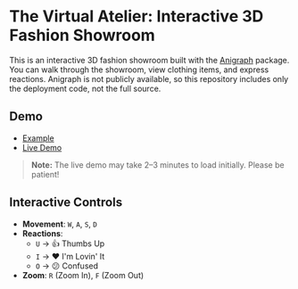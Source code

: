 # The Virtual Atelier: Interactive 3D Fashion Showroom
This is an interactive 3D fashion showroom built with the [Anigraph](https://www.cs.cornell.edu/courses/cs4620/2023fa/assignments/docs/assignments/c1/anigraph/) package. You can walk through the showroom, view clothing items, and express reactions. Anigraph is not publicly available, so this repository includes only the deployment code, not the full source.

## Demo
- [Example](recordings/example.gif)
- [Live Demo](https://jojosaladd.github.io/The_Virtual_Atelier/)
> **Note:** The live demo may take 2–3 minutes to load initially. Please be patient!

## Interactive Controls

- **Movement**: `W`, `A`, `S`, `D`  
- **Reactions**:  
  - `U` → 👍 Thumbs Up  
  - `I` → ❤️ I'm Lovin' It  
  - `O` → 😕 Confused  
- **Zoom**: `R` (Zoom In), `F` (Zoom Out)
